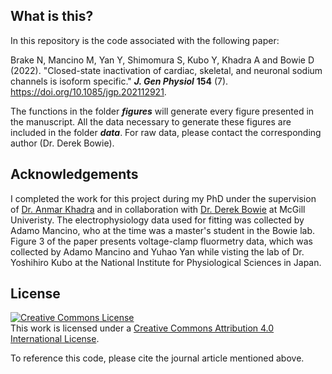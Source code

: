 ## What is this?
In this repository is the code associated with the following paper: 

Brake N, Mancino M, Yan Y, Shimomura S, Kubo Y, Khadra A and Bowie D (2022). "Closed-state inactivation of cardiac, skeletal, and neuronal sodium channels is isoform specific." ***J. Gen Physiol*** **154** (7). https://doi.org/10.1085/jgp.202112921.

The functions in the folder ***figures*** will generate every figure presented in the manuscript. All the data necessary to generate these figures are included in the folder ***data***. For raw data, please contact the corresponding author (Dr. Derek Bowie).

## Acknowledgements
I completed the work for this project during my PhD under the supervision of [Dr. Anmar Khadra](http://www.medicine.mcgill.ca/physio/khadralab/) and in collaboration with [Dr. Derek Bowie](http://www.medicine.mcgill.ca/pharma/dbowielab/) at McGill Univeristy. The electrophysiology data used for fitting was collected by Adamo Mancino, who at the time was a master's student in the Bowie lab. Figure 3 of the paper presents voltage-clamp fluormetry data, which was collected by Adamo Mancino and Yuhao Yan while visting the lab of Dr. Yoshihiro Kubo at the National Institute for Physiological Sciences in Japan.

## License
<a rel="license" href="http://creativecommons.org/licenses/by/4.0/"><img alt="Creative Commons License" style="border-width:0" src="https://i.creativecommons.org/l/by/4.0/88x31.png" /></a><br />This work is licensed under a <a rel="license" href="http://creativecommons.org/licenses/by/4.0/">Creative Commons Attribution 4.0 International License</a>.

To reference this code, please cite the journal article mentioned above.
